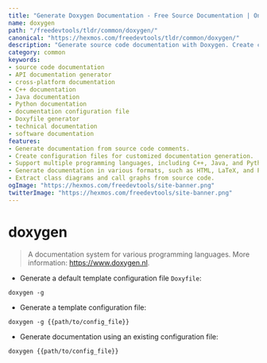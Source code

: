 ```yaml
---
title: "Generate Doxygen Documentation - Free Source Documentation | Online Free DevTools by Hexmos"
name: doxygen
path: "/freedevtools/tldr/common/doxygen/"
canonical: "https://hexmos.com/freedevtools/tldr/common/doxygen/"
description: "Generate source code documentation with Doxygen. Create comprehensive and structured API documentation for various programming languages. Free online tool, no registration required."
category: common
keywords:
- source code documentation
- API documentation generator
- cross-platform documentation
- C++ documentation
- Java documentation
- Python documentation
- documentation configuration file
- Doxyfile generator
- technical documentation
- software documentation
features:
- Generate documentation from source code comments.
- Create configuration files for customized documentation generation.
- Support multiple programming languages, including C++, Java, and Python.
- Generate documentation in various formats, such as HTML, LaTeX, and PDF.
- Extract class diagrams and call graphs from source code.
ogImage: "https://hexmos.com/freedevtools/site-banner.png"
twitterImage: "https://hexmos.com/freedevtools/site-banner.png"
---
```


# doxygen

> A documentation system for various programming languages.
> More information: <https://www.doxygen.nl>.

- Generate a default template configuration file `Doxyfile`:

`doxygen -g`

- Generate a template configuration file:

`doxygen -g {{path/to/config_file}}`

- Generate documentation using an existing configuration file:

`doxygen {{path/to/config_file}}`
